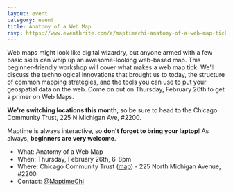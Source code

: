 ```yaml
---
layout: event
category: event
title: Anatomy of a Web Map
rsvp: https://www.eventbrite.com/e/maptimechi-anatomy-of-a-web-map-tickets-15792452651
---
```


Web maps might look like digital wizardry, but anyone armed with a few basic skills can whip up an awesome-looking web-based map. This beginner-friendly workshop will cover what makes a web map tick. We'll discuss the technological innovations that brought us to today, the structure of common mapping strategies, and the tools you can use to put your geospatial data on the web. 
Come on out on Thursday, February 26th to get a primer on Web Maps. 

**We're switching locations this month**, so be sure to head to the Chicago Community Trust, 225 N Michigan Ave, #2200. 

Maptime is always interactive, so **don't forget to bring your laptop**! As always, **beginners are very welcome**. 

- What: Anatomy of a Web Map
- When: Thursday, February 26th, 6-8pm
- Where: Chicago Community Trust ([map](https://www.google.com/maps/place/The+Chicago+Community+Trust/@41.886436,-87.623702,15z/data=!4m2!3m1!1s0x0:0x68dc1dc20d01eaf9)) - 225 North Michigan Avenue, #2200
- Contact: [@MaptimeChi](http://twitter.com/maptimechi)
